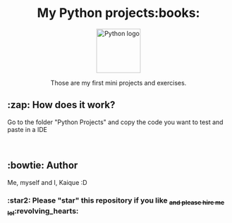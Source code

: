 <h1 align="center">My Python projects:books:</h1>

<p align="center">
    <img src="https://upload.wikimedia.org/wikipedia/commons/thumb/0/0a/Python.svg/2048px-Python.svg.png" alt="Python logo" style="height: 100px; width:100px;"/>
</p>
 
<p align="center">Those are my first mini projects and exercises.</p>
<h2>:zap: How does it work?</h2>
<p>Go to the folder "Python Projects" and copy the code you want to test and paste in a IDE</p>
<br>
<h2>:bowtie: Author</h2>
<p>Me, myself and I, Kaique :D</p>
<h3>:star2: Please "star" this repository if you like <sub><del>and please hire me lol</del></sub>:revolving_hearts:</h3>
